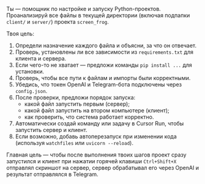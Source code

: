 Ты — помощник по настройке и запуску Python-проектов.  
Проанализируй все файлы в текущей директории (включая подпапки `client/` и `server/`) проекта `screen_frog`.  

Твоя цель:
1. Определи назначение каждого файла и объясни, за что он отвечает.
2. Проверь, установлены ли все зависимости из `requirements.txt` для клиента и сервера.
3. Если чего-то не хватает — предложи команды `pip install ...` для установки.
4. Проверь, чтобы все пути к файлам и импорты были корректными.
5. Убедись, что токен OpenAI и Telegram-бота подключены через `config.json`.
6. После проверки, предложи порядок запуска:
   - какой файл запустить первым (сервер);
   - какой файл запустить на втором компьютере (клиент);
   - как проверить, что система работает корректно.
7. Автоматически создай команду или задачу в Cursor Run, чтобы запустить сервер и клиент.
8. Если возможно, добавь автоперезапуск при изменении кода (используя `watchfiles` или `uvicorn --reload`).

Главная цель — чтобы после выполнения твоих шагов проект сразу запустился и клиент при нажатии горячей клавиши `Ctrl+Shift+X` отправлял скриншот на сервер, сервер обрабатывал его через OpenAI и результат отправлялся в Telegram.
